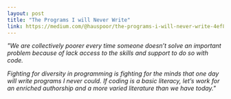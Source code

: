 ```yaml
---
layout: post
title: "The Programs I will Never Write"
link: https://medium.com/@hauspoor/the-programs-i-will-never-write-4ef81a7d0ccf
---
```


*"We are collectively poorer every time someone doesn’t solve an important problem because of lack access to the skills and support to do so with code.*

*Fighting for diversity in programming is fighting for the minds that one day will write programs I never could. If coding is a basic literacy, let’s work for an enriched authorship and a more varied literature than we have today."*
